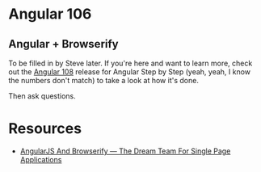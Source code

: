 # Angular 106

## Angular + Browserify

To be filled in by Steve later. If you're here and want to learn more, check out the [Angular 108](https://github.com/nashville-software-school/angular-step-by-step/releases/tag/v8.0) release for Angular Step by Step (yeah, yeah, I know the numbers don't match) to take a look at how it's done.

Then ask questions.

# Resources

+ [AngularJS And Browserify — The Dream Team For Single Page Applications](https://blog.codecentric.de/en/2014/08/angularjs-browserify/)